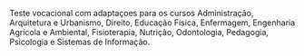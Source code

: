 Teste vocacional com adaptaçoes para os cursos Administração, Arquitetura e Urbanismo, Direito, Educação Física, Enfermagem, Engenharia Agrícola e Ambiental, Fisioterapia, Nutrição, Odontologia, Pedagogia, Psicologia e Sistemas de Informação.
